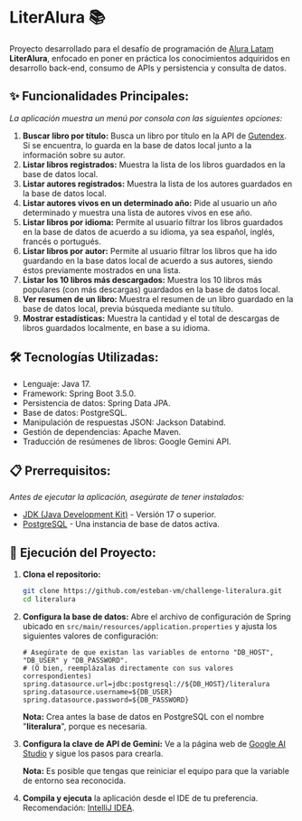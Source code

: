 # LiterAlura 📚

Proyecto desarrollado para el desafío de programación de [Alura Latam](https://app.aluracursos.com) **LiterAlura**,
enfocado en poner en práctica los conocimientos adquiridos en desarrollo back-end, consumo de APIs y persistencia
y consulta de datos.

## ✨ Funcionalidades Principales:

_La aplicación muestra un menú por consola con las siguientes opciones:_

1. **Buscar libro por título:** Busca un libro por título en la API de [Gutendex](https://gutendex.com). Si
   se encuentra, lo guarda en la base de datos local junto a la información sobre su autor.
2. **Listar libros registrados:** Muestra la lista de los libros guardados en la base de datos local.
3. **Listar autores registrados:** Muestra la lista de los autores guardados en la base de datos local.
4. **Listar autores vivos en un determinado año:** Pide al usuario un año determinado y muestra una lista de
   autores vivos en ese año.
5. **Listar libros por idioma:** Permite al usuario filtrar los libros guardados en la base de datos de acuerdo
   a su idioma, ya sea español, inglés, francés o portugués.
6. **Listar libros por autor:** Permite al usuario filtrar los libros que ha ido guardando en la base datos local
   de acuerdo a sus autores, siendo éstos previamente mostrados en una lista.
7. **Listar los 10 libros más descargados:** Muestra los 10 libros más populares (con más descargas) guardados en
   la base de datos local.
8. **Ver resumen de un libro:** Muestra el resumen de un libro guardado en la base de datos local, previa búsqueda
   mediante su título.
9. **Mostrar estadísticas:** Muestra la cantidad y el total de descargas de libros guardados localmente, en base
   a su idioma.

## 🛠️ Tecnologías Utilizadas:

- Lenguaje: Java 17.
- Framework: Spring Boot 3.5.0.
- Persistencia de datos: Spring Data JPA.
- Base de datos: PostgreSQL.
- Manipulación de respuestas JSON: Jackson Databind.
- Gestión de dependencias: Apache Maven.
- Traducción de resúmenes de libros: Google Gemini API.

## 📋 Prerrequisitos:

_Antes de ejecutar la aplicación, asegúrate de tener instalados:_

- [JDK (Java Development Kit)](https://www.oracle.com/java/technologies/downloads/) - Versión 17 o superior.
- [PostgreSQL](https://www.postgresql.org/download/) - Una instancia de base de datos activa.

## 🚀 Ejecución del Proyecto:

1. **Clona el repositorio:**

   ```bash
   git clone https://github.com/esteban-vm/challenge-literalura.git
   cd literalura
   ```

2. **Configura la base de datos:**
   Abre el archivo de configuración de Spring ubicado en
   `src/main/resources/application.properties` y ajusta los siguientes valores de configuración:
   ```properties
   # Asegúrate de que existan las variables de entorno "DB_HOST", "DB_USER" y "DB_PASSWORD".
   # (O bien, reemplázalas directamente con sus valores correspondientes)
   spring.datasource.url=jdbc:postgresql://${DB_HOST}/literalura
   spring.datasource.username=${DB_USER}
   spring.datasource.password=${DB_PASSWORD}
   ```
   **Nota:** Crea antes la base de datos en PostgreSQL con el nombre "**literalura**", porque es necesaria.

3. **Configura la clave de API de Gemini:**
   Ve a la página web de [Google AI Studio](https://aistudio.google.com/app/apikey?hl=es-419) y sigue los pasos para
   crearla.

   **Nota:** Es posible que tengas que reiniciar el equipo para que la variable de entorno sea reconocida.

4. **Compila y ejecuta** la aplicación desde el IDE de tu preferencia.
   Recomendación: [IntelliJ IDEA](https://www.jetbrains.com/idea/).
